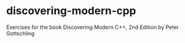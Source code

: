 # discovering-modern-cpp
Exercises for the book Discovering Modern C++, 2nd Edition by Peter Gottschling
